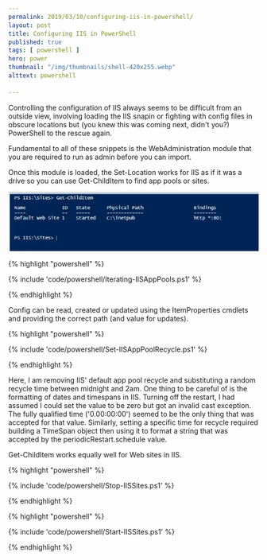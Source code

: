 ```yaml
---
permalink: 2019/03/10/configuring-iis-in-powershell/
layout: post
title: Configuring IIS in PowerShell
published: true 
tags: [ powershell ]
hero: power
thumbnail: "/img/thumbnails/shell-420x255.webp"
alttext: powershell

---
```


Controlling the configuration of IIS always seems to be difficult from an outside view, involving loading the IIS snapin or 
fighting with config files in obscure locations but (you knew this was coming next, didn't you?) PowerShell to the rescue again.  

Fundamental to all of these snippets is the WebAdministration module that you are required to run as admin before you can import.

Once this module is loaded, the Set-Location works for IIS as if it was a drive so you can use Get-ChildItem to find app pools or sites. 

![gci](/img/posts/configuring-iis-in-powershell/getchilditem.webp)


{% highlight "powershell" %}

{% include 'code/powershell/Iterating-IISAppPools.ps1' %}

{% endhighlight %}

Config can be read, created or updated using the ItemProperties cmdlets and providing the correct path (and value for updates). 

{% highlight "powershell" %}

{% include 'code/powershell/Set-IISAppPoolRecycle.ps1' %}

{% endhighlight %}

Here, I am removing IIS' default app pool recycle and substituting a random recycle time between midnight and 2am. One thing to 
be careful of is the formatting of dates and timespans in IIS. Turning off the restart, I had assumed I could set the value to be zero but 
got an invalid cast exception. The fully qualified time ('0.00:00:00') seemed to be the only thing that was accepted for that value. 
Similarly, setting a specific time for recycle required building a TimeSpan object then using it to format a string that was accepted by 
the periodicRestart.schedule value.

Get-ChildItem works equally well for Web sites in IIS. 

{% highlight "powershell" %}

{% include 'code/powershell/Stop-IISSites.ps1' %}

{% endhighlight %}

{% highlight "powershell" %}

{% include 'code/powershell/Start-IISSites.ps1' %}

{% endhighlight %}
